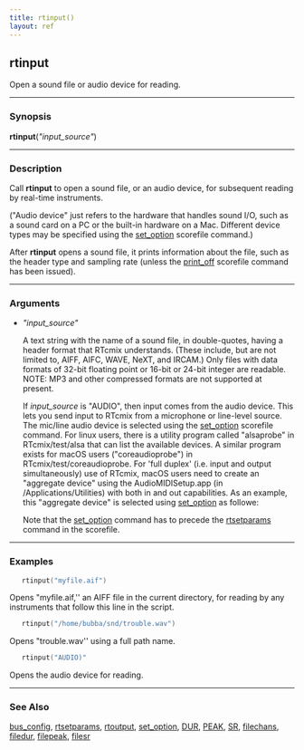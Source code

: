 ```yaml
---
title: rtinput()
layout: ref
---
```


## rtinput

Open a sound file or audio device for reading.

-----

### Synopsis

**rtinput**(*"input\_source"*)

-----

### Description

Call **rtinput** to open a sound file, or an audio device, for
subsequent reading by real-time instruments.

("Audio device" just refers to the hardware that handles sound I/O,
such as a sound card on a PC or the built-in hardware on a Mac.
Different device types may be specified using the
[set\_option](set_option.html#device) scorefile command.)

After **rtinput** opens a sound file, it prints information about the
file, such as the header type and sampling rate (unless the
[print\_off](print_off.html) scorefile command has been issued).

-----

### Arguments

  - <span id="item_input_source">*"input\_source"*</span>  
      
    A text string with the name of a sound file, in double-quotes,
    having a header format that RTcmix understands. (These include, but
    are not limited to, AIFF, AIFC, WAVE, NeXT, and IRCAM.) Only files
    with data formats of 32-bit floating point or 16-bit or 24-bit
    integer are readable. NOTE: MP3 and other compressed formats are not
    supported at present.
    
    If *input\_source* is "AUDIO", then input comes from the audio
    device. This lets you send input to RTcmix from a microphone or
    line-level source. The mic/line audio device is selected using the
    [set\_option](set_option.html#device) scorefile command. For linux
    users, there is a utility program called "alsaprobe" in
    RTcmix/test/alsa that can list the available devices. A similar
    program exists for macOS users ("coreaudioprobe") in
    RTcmix/test/coreaudioprobe. For 'full duplex' (i.e. input and output
    simultaneously) use of RTcmix, macOS users need to create an
    "aggregate device" using the AudioMIDISetup.app (in
    /Applications/Utilities) with both in and out capabilities. As an
    example, this "aggregate device" is selected using
    [set\_option](set_option.html#device) as followe:
    
    Note that the [set\_option](set_option.html#device) command has to
    precede the [rtsetparams](rtsetparams.html) command in the
    scorefile.

-----

### Examples

```cpp
   rtinput("myfile.aif")
```

Opens "myfile.aif,'' an AIFF file in the current directory, for reading
by any instruments that follow this line in the script.

```cpp
   rtinput("/home/bubba/snd/trouble.wav")
```

Opens "trouble.wav'' using a full path name.

```cpp
   rtinput("AUDIO)"
```

Opens the audio device for reading.

-----

### See Also

[bus\_config](bus_config.html), [rtsetparams](rtsetparams.html),
[rtoutput](rtoutput.html), [set\_option](set_option.html),
[DUR](DUR.html), [PEAK](PEAK.html), [SR](SR.html),
[filechans](filechans.html), [filedur](filedur.html),
[filepeak](filepeak.html), [filesr](filesr.html)
